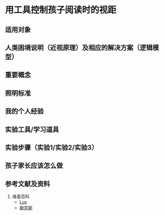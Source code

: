 # 用工具控制孩子阅读时的视距

## 适用对象

## 人类困境说明（近视原理）及相应的解决方案（逻辑模型）

## 重要概念

## 照明标准

## 我的个人经验

## 实验工具/学习道具

## 实验步骤（实验1/实验2/实验3）

## 孩子家长应该怎么做

## 参考文献及资料

1. 维基百科
	- [Lux](https://en.wikipedia.org/wiki/Lux)
	- [勒克斯](https://zh.wikipedia.org/wiki/%E5%8B%92%E5%85%8B%E6%96%AF)


